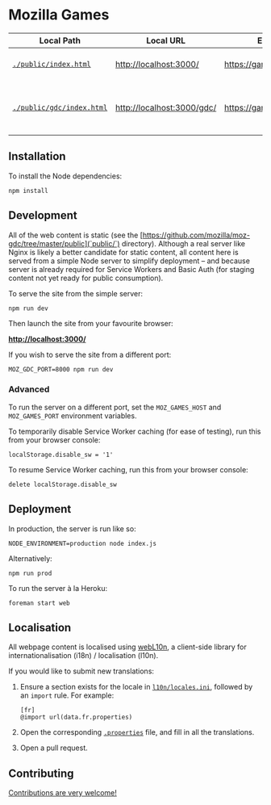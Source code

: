 # Mozilla Games

Local Path | Local URL  | External URL | Description
---------- | ---------- | ------------ | -----------
[`./public/index.html`](https://github.com/mozilla/moz-gdc/blob/master/public/index.html) | [http://localhost:3000/](http://localhost:3000/) | https://games.mozilla.org/ | Redirects to `/gdc/` for now
[`./public/gdc/index.html`](https://github.com/mozilla/moz-gdc/blob/master/public/gdc/) | [http://localhost:3000/gdc/](http://localhost:3000/gdc/) | https://games.mozilla.org/gdc/ | Conference mini site for Mozilla's presence at [GDC 2015](http://www.gdconf.com/)


## Installation

To install the Node dependencies:

    npm install


## Development

All of the web content is static (see the [https://github.com/mozilla/moz-gdc/tree/master/public](`public/`) directory). Although a real server like Nginx is likely a better candidate for static content, all content here is served from a simple Node server to simplify deployment – and because server is already required for Service Workers and Basic Auth (for staging content not yet ready for public consumption).

To serve the site from the simple server:

    npm run dev

Then launch the site from your favourite browser:

[__http://localhost:3000/__](http://localhost:3000/)

If you wish to serve the site from a different port:

    MOZ_GDC_PORT=8000 npm run dev

### Advanced

To run the server on a different port, set the `MOZ_GAMES_HOST` and `MOZ_GAMES_PORT` environment variables.

To temporarily disable Service Worker caching (for ease of testing), run this from your browser console:

    localStorage.disable_sw = '1'

To resume Service Worker caching, run this from your browser console:

    delete localStorage.disable_sw


## Deployment

In production, the server is run like so:

    NODE_ENVIRONMENT=production node index.js

Alternatively:

    npm run prod

To run the server à la Heroku:

    foreman start web


## Localisation

All webpage content is localised using [webL10n](https://github.com/fabi1cazenave/webL10n), a client-side library for internationalisation (i18n) / localisation (l10n).

If you would like to submit new translations:

1. Ensure a section exists for the locale in [`l10n/locales.ini`](https://github.com/mozilla/moz-gdc/blob/master/public/gdc/l10n/locales.ini), followed by an `import` rule. For example:

    ```properties
    [fr]
    @import url(data.fr.properties)
    ```

2. Open the corresponding [`.properties`](https://github.com/mozilla/moz-gdc/blob/master/public/gdc/l10n/data.fr.properties) file, and fill in all the translations.
3. Open a pull request.


## Contributing

[Contributions are very welcome!](CONTRIBUTING.md)
